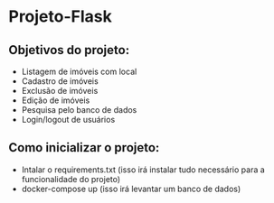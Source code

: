 # Projeto-Flask
Objetivos do projeto:
-

- Listagem de imóveis com local
- Cadastro de imóveis
- Exclusão de imóveis
- Edição de imóveis
- Pesquisa pelo banco de dados
- Login/logout de usuários

Como inicializar o projeto:
-

- Intalar o requirements.txt (isso irá instalar tudo necessário para a funcionalidade do projeto)
- docker-compose up (isso irá levantar um banco de dados)